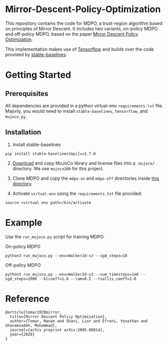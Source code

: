 # Mirror-Descent-Policy-Optimization

This repository contains the code for MDPO, a trust-region algorithm based on principles of Mirror Descent. It includes two variants, on-policy MDPO and off-policy MDPO, based on the paper [Mirror Descent Policy Optimization](https://arxiv.org/abs/2005.09814).

This implementation makes use of [Tensorflow](https://github.com/tensorflow/tensorflow) and builds over the code provided by [stable-baselines](https://github.com/hill-a/stable-baselines).

# Getting Started

## Prerequisites

All dependencies are provided in a python virtual-env `requirements.txt` file. Majorly, you would need to install `stable-baselines`, `tensorflow`, and `mujoco_py`.

## Installation

1. Install stable-baselines
~~~
pip install stable-baselines[mpi]==2.7.0
~~~

2. [Download](https://www.roboti.us/index.html) and copy MuJoCo library and license files into a `.mujoco/` directory. We use `mujoco200` for this project.

3. Clone MDPO and copy the `mdpo-on` and `mdpo-off` directories inside [this directory](https://github.com/hill-a/stable-baselines/tree/master/stable_baselines).

4. Activate `virtual-env` using the `requirements.txt` file provided.

~~~
source <virtual env path>/bin/activate
~~~

# Example

Use the `run_mujoco.py` script for training MDPO.

On-policy MDPO
~~~
python3 run_mujoco.py --env=Walker2d-v2 --sgd_steps=10
~~~

Off-policy MDPO
~~~
python3 run_mujoco.py --env=Walker2d-v2 --num_timesteps=1e6 --sgd_steps=1000 --klcoeff=1.0 --lam=0.2 --tsallis_coeff=1.0
~~~

# Reference

~~~
@article{tomar2020mirror,
  title={Mirror Descent Policy Optimization},
  author={Tomar, Manan and Shani, Lior and Efroni, Yonathan and Ghavamzadeh, Mohammad},
  journal={arXiv preprint arXiv:2005.09814},
  year={2020}
}
~~~
